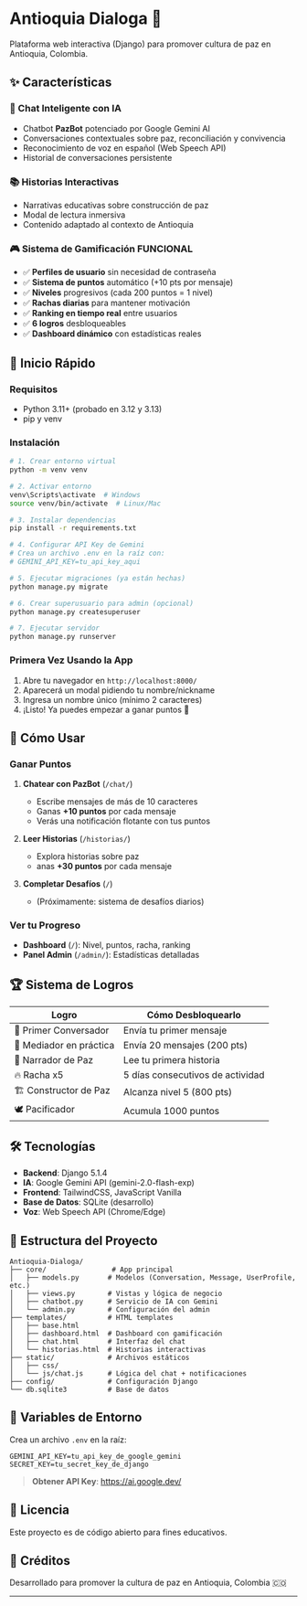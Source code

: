 # Antioquia Dialoga 🌿

Plataforma web interactiva (Django) para promover cultura de paz en Antioquia, Colombia.

## ✨ Características

### 🤖 Chat Inteligente con IA
- Chatbot **PazBot** potenciado por Google Gemini AI
- Conversaciones contextuales sobre paz, reconciliación y convivencia
- Reconocimiento de voz en español (Web Speech API)
- Historial de conversaciones persistente

### 📚 Historias Interactivas
- Narrativas educativas sobre construcción de paz
- Modal de lectura inmersiva
- Contenido adaptado al contexto de Antioquia

### 🎮 Sistema de Gamificación FUNCIONAL
- ✅ **Perfiles de usuario** sin necesidad de contraseña
- ✅ **Sistema de puntos** automático (+10 pts por mensaje)
- ✅ **Niveles** progresivos (cada 200 puntos = 1 nivel)
- ✅ **Rachas diarias** para mantener motivación
- ✅ **Ranking en tiempo real** entre usuarios
- ✅ **6 logros** desbloqueables
- ✅ **Dashboard dinámico** con estadísticas reales

## 🚀 Inicio Rápido

### Requisitos
- Python 3.11+ (probado en 3.12 y 3.13)
- pip y venv

### Instalación

```bash
# 1. Crear entorno virtual
python -m venv venv

# 2. Activar entorno
venv\Scripts\activate  # Windows
source venv/bin/activate  # Linux/Mac

# 3. Instalar dependencias
pip install -r requirements.txt

# 4. Configurar API Key de Gemini
# Crea un archivo .env en la raíz con:
# GEMINI_API_KEY=tu_api_key_aqui

# 5. Ejecutar migraciones (ya están hechas)
python manage.py migrate

# 6. Crear superusuario para admin (opcional)
python manage.py createsuperuser

# 7. Ejecutar servidor
python manage.py runserver
```

### Primera Vez Usando la App

1. Abre tu navegador en `http://localhost:8000/`
2. Aparecerá un modal pidiendo tu nombre/nickname
3. Ingresa un nombre único (mínimo 2 caracteres)
4. ¡Listo! Ya puedes empezar a ganar puntos 🌿

## 📖 Cómo Usar

### Ganar Puntos

1. **Chatear con PazBot** (`/chat/`)
   - Escribe mensajes de más de 10 caracteres
   - Ganas **+10 puntos** por cada mensaje
   - Verás una notificación flotante con tus puntos

2. **Leer Historias** (`/historias/`)
   - Explora historias sobre paz
   - anas **+30 puntos** por cada mensaje

3. **Completar Desafíos** (`/`)
   - (Próximamente: sistema de desafíos diarios)

### Ver tu Progreso

- **Dashboard** (`/`): Nivel, puntos, racha, ranking
- **Panel Admin** (`/admin/`): Estadísticas detalladas

## 🏆 Sistema de Logros

| Logro | Cómo Desbloquearlo |
|-------|-------------------|
| 🌟 Primer Conversador | Envía tu primer mensaje |
| 🧭 Mediador en práctica | Envía 20 mensajes (200 pts) |
| 📖 Narrador de Paz | Lee tu primera historia |
| 🔥 Racha x5 | 5 días consecutivos de actividad |
| 🏗️ Constructor de Paz | Alcanza nivel 5 (800 pts) |
| 🕊️ Pacificador | Acumula 1000 puntos |

## 🛠️ Tecnologías

- **Backend**: Django 5.1.4
- **IA**: Google Gemini API (gemini-2.0-flash-exp)
- **Frontend**: TailwindCSS, JavaScript Vanilla
- **Base de Datos**: SQLite (desarrollo)
- **Voz**: Web Speech API (Chrome/Edge)

## 📁 Estructura del Proyecto

```
Antioquia-Dialoga/
├── core/                # App principal
│   ├── models.py       # Modelos (Conversation, Message, UserProfile, etc.)
│   ├── views.py        # Vistas y lógica de negocio
│   ├── chatbot.py      # Servicio de IA con Gemini
│   └── admin.py        # Configuración del admin
├── templates/          # HTML templates
│   ├── base.html
│   ├── dashboard.html  # Dashboard con gamificación
│   ├── chat.html       # Interfaz del chat
│   └── historias.html  # Historias interactivas
├── static/             # Archivos estáticos
│   ├── css/
│   └── js/chat.js      # Lógica del chat + notificaciones
├── config/             # Configuración Django
└── db.sqlite3          # Base de datos
```

## 🔐 Variables de Entorno

Crea un archivo `.env` en la raíz:

```env
GEMINI_API_KEY=tu_api_key_de_google_gemini
SECRET_KEY=tu_secret_key_de_django
```

> **Obtener API Key**: https://ai.google.dev/


## 📝 Licencia

Este proyecto es de código abierto para fines educativos.

## 🌟 Créditos

Desarrollado para promover la cultura de paz en Antioquia, Colombia 🇨🇴

---
